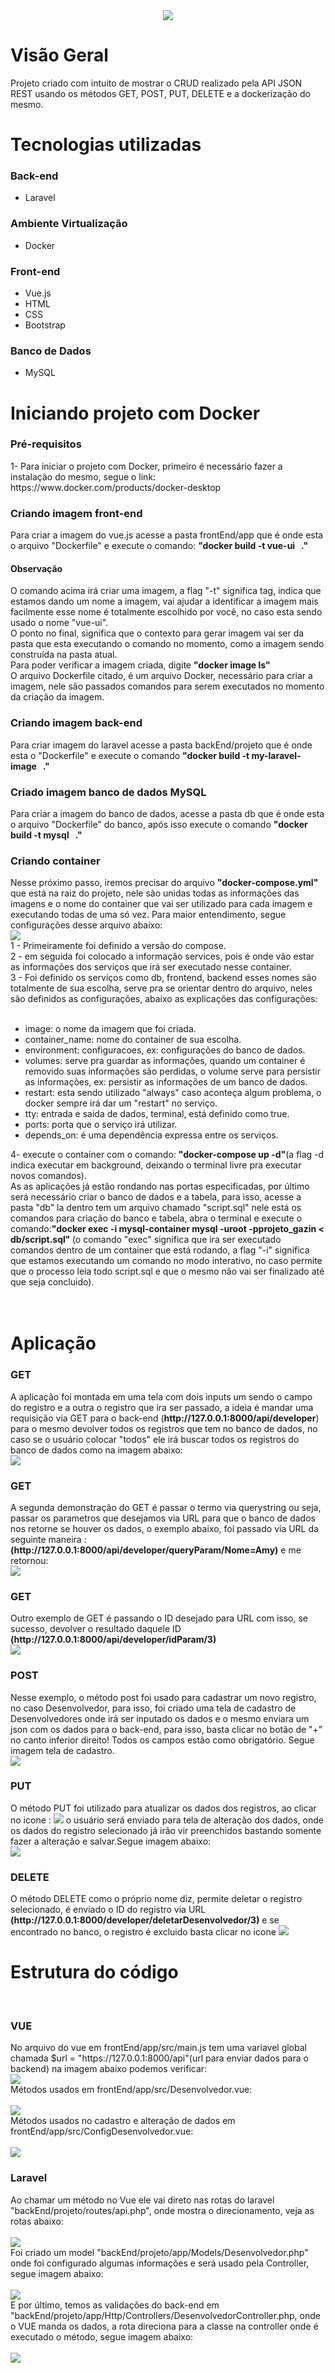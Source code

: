 <div align="center">
  <img src="https://user-images.githubusercontent.com/67711103/132377998-dbeec8de-5af7-4c4f-9870-eb95da44ed33.png"/>
</div>

# Visão Geral

<div>
  Projeto criado com intuito de mostrar o CRUD realizado pela API JSON REST usando os métodos GET, POST, PUT, DELETE e a dockerização do mesmo.
</div>

# Tecnologias utilizadas
<h3>Back-end</h3>
<ul>
  <li>Laravel</li>
</ul>

<h3>Ambiente Virtualização</h3>
<ul>
  <li>Docker</li>
</ul>

<h3>Front-end</h3>
<ul>
  <li>Vue.js</li>
  <li>HTML</li>
  <li>CSS</li>
  <li>Bootstrap</li>
</ul>

<h3>Banco de Dados</h3>
<ul>
  <li>MySQL</li>
</ul>

# Iniciando projeto com Docker
<h3>Pré-requisitos</h3>
<div>1- Para iniciar o projeto com Docker, primeiro é necessário fazer a instalação do mesmo, segue o link: https://www.docker.com/products/docker-desktop</div>

<h3>Criando imagem front-end</h3>
<div> Para criar a imagem do vue.js acesse a pasta frontEnd/app que é onde esta o arquivo "Dockerfile" e execute o comando: <strong>"docker build -t vue-ui &nbsp ."</strong>
  <h4>Observação</h4>
</div>O comando acima irá criar uma imagem, a flag "-t" significa tag, indica que estamos dando um nome a imagem, vai ajudar a identificar a imagem mais facilmente esse nome é totalmente escolhido por você, no caso esta sendo usado o nome "vue-ui".
<div>O ponto no final, significa que o contexto para gerar imagem vai ser da pasta que esta executando o comando no momento, como a imagem sendo construída na pasta atual.</div>
<div> Para poder verificar a imagem criada, digite <strong>"docker image ls"</strong>
<div>O arquivo Dockerfile citado, é um arquivo Docker, necessário para criar a imagem, nele são passados comandos para serem executados no momento da criação da imagem.</div>
  
<h3>Criando imagem back-end</h3>
<div>Para criar imagem do laravel acesse a pasta backEnd/projeto que é onde esta o "Dockerfile" e execute o comando <strong>"docker build -t my-laravel-image &nbsp ."</strong></div>
  
<h3>Criado imagem banco de dados MySQL</h3>
<div>Para criar a imagem do banco de dados, acesse a pasta db que é onde esta o arquivo "Dockerfile" do banco, após isso execute o comando <strong>"docker build -t mysql &nbsp ."</strong></div>
  
<h3>Criando container</h3>
<div>Nesse próximo passo, iremos precisar do arquivo <strong>"docker-compose.yml"</strong> que está na raiz do projeto, nele são unidas todas as informações das imagens e o nome do container que vai ser utilizado para cada imagem e executando todas de uma só vez. Para maior entendimento, segue configurações desse arquivo abaixo:</div>
 
<img src="https://user-images.githubusercontent.com/67711103/132384761-4158dfff-e0c5-4bef-b253-2348be9c731d.png"/>

<div>1 - Primeiramente foi definido a versão do compose.</div>
<div>2 - em seguida foi colocado a informação services, pois é onde vão estar as informações dos serviços que irá ser executado nesse container.</div>
<div>3 - Foi definido os serviços como db, frontend, backend esses nomes são totalmente de sua escolha, serve pra se orientar dentro do arquivo, neles são definidos as configurações, abaixo as explicações das configurações:</div>
  </br>
  <ul>
    <li>image: o nome da imagem que foi criada.</li>
    <li>container_name: nome do container de sua escolha.</li>
    <li>environment: configuracoes, ex: configurações do banco de dados.</li>
    <li>volumes: serve pra guardar as informações, quando um container é removido suas informações são perdidas, o volume serve para persistir as informações, ex: persistir as informações de um banco de dados.</li>
    <li>restart: esta sendo utilizado "always" caso aconteça algum problema, o docker sempre irá dar um "restart" no serviço.</li>
    <li>tty: entrada e saida de dados, terminal, está definido como true.</li>
    <li>ports: porta que o serviço irá utilizar.</li>
    <li>depends_on: é uma dependência expressa entre os serviços.</li>
  </ul>
<div>4- execute o container com o comando: <strong>"docker-compose up -d"</strong>(a flag -d indica executar em background, deixando o terminal livre pra executar novos comandos).</div>
<div>As as aplicações já estão rondando nas portas especificadas, por último será necessário criar o banco de dados e a tabela, para isso, acesse a pasta "db" la dentro tem um arquivo chamado "script.sql" nele está os comandos para criação do banco e tabela, abra o terminal e execute o comando:<strong>"docker exec -i mysql-container mysql -uroot -pprojeto_gazin <span>< db/script.sql</span>" </strong>(o comando "exec" significa que ira ser executado comandos dentro de um container que está rodando, a flag "-i" significa que estamos executando um comando no modo interativo, no caso permite que o processo leia todo script.sql e que o mesmo não vai ser finalizado até que seja concluido).</div>
</br>
</br>
  
# Aplicação
  <h3>GET</h3>
  <div> A aplicação foi montada em uma tela com dois inputs um sendo o campo do registro e a outra o registro que ira ser passado, a ideia é mandar uma requisição via GET para o back-end (<strong>http://127.0.0.1:8000/api/developer</strong>) para o mesmo devolver todos os registros que tem no banco de dados, no caso se o usuário colocar "todos" ele irá buscar todos os registros do banco de dados como na imagem abaixo:
</br>
    <img src="https://user-images.githubusercontent.com/67711103/131956124-4eb17bbe-aca1-4267-aeb6-d95fa5a7e451.png"/>
   <h3>GET</h3>
  <div> A segunda demonstração do GET é passar o termo via querystring ou seja, passar os parametros que desejamos via URL para que o banco de dados nos retorne se houver os dados, o exemplo abaixo, foi passado via URL da seguinte maneira :  <strong>(http://127.0.0.1:8000/api/developer/queryParam/Nome=Amy)</strong> e me retornou:</div>
 <img src="https://user-images.githubusercontent.com/67711103/131956956-e1a55384-c580-47d3-93a6-e6237583ec65.png"/>
    
<h3>GET</h3>
<div> Outro exemplo de GET é passando o ID desejado para URL com isso, se sucesso, devolver o resultado daquele ID <strong>(http://127.0.0.1:8000/api/developer/idParam/3)</strong></div>
<img src="https://user-images.githubusercontent.com/67711103/131957969-f43e43aa-31c4-4ea4-9f10-f61d710e4c76.png"/>
  
<h3>POST</h3>
<div> Nesse exemplo, o método post foi usado para cadastrar um novo registro, no caso Desenvolvedor, para isso, foi criado uma tela de cadastro de Desenvolvedores onde irá ser inputado os dados e o mesmo enviara um json com os dados para o back-end, para isso, basta clicar no botão de "+" no canto inferior direito! Todos os campos estão como obrigatório. Segue imagem tela de cadastro.</div>
<img src="https://user-images.githubusercontent.com/67711103/131959366-d8da727a-b75e-4925-baed-282977e06dc5.png"/>
  
<h3>PUT</h3>
<div> O método PUT foi utilizado para atualizar os dados dos registros, ao clicar no icone : <img src="https://user-images.githubusercontent.com/67711103/131959614-e7ef06b0-0ccd-4ceb-b1a8-39d703fc1c73.png"/> o usuário será enviado para tela de alteração dos dados, onde os dados do registro selecionado já irão vir preenchidos bastando somente fazer a alteração e salvar.Segue imagem abaixo:</div>
 <img src="https://user-images.githubusercontent.com/67711103/131959861-77c9bf44-2811-437b-8fe1-3d55e0df50f5.png"/>
  
  <h3>DELETE</h3>
  <div> O método DELETE como o próprio nome diz, permite deletar o registro selecionado, é enviado o ID do registro via URL <strong>(http://127.0.0.1:8000/developer/deletarDesenvolvedor/3)</strong> e se encontrado no banco, o registro é excluido basta clicar no icone <img src="https://user-images.githubusercontent.com/67711103/131996156-86440b72-4e35-46f1-aaf4-37b7a3538dc1.png"/></div>
 
# Estrutura do código
</br>
<h3>VUE</h3>
<div>No arquivo do vue em frontEnd/app/src/main.js tem uma variavel global chamada $url = "https://127.0.0.1:8000/api"(url para enviar dados para o backend) na imagem abaixo podemos verificar:</div>
<img src="https://user-images.githubusercontent.com/67711103/132397061-bced1b6c-2026-4ed2-8a49-e9cbce3a6683.png"/>
</br>
<div>Métodos usados em frontEnd/app/src/Desenvolvedor.vue:</div>
</br>
<img src="https://user-images.githubusercontent.com/67711103/132400654-de640c9f-eb07-4a53-a184-808b709d2207.png"/>
</br>
<div>Métodos usados no cadastro e alteração de dados em frontEnd/app/src/ConfigDesenvolvedor.vue:</div>
</br>
<img src="https://user-images.githubusercontent.com/67711103/132401045-4d009724-081e-47be-aa7c-39d4a3d58e71.png"/>
</br>
<h3>Laravel</h3>
<div>Ao chamar um método no Vue ele vai direto nas rotas do laravel "backEnd/projeto/routes/api.php", onde mostra o direcionamento, veja as rotas abaixo:</div>
</br>
<img src="https://user-images.githubusercontent.com/67711103/132401414-46bfd763-6924-4566-9ca8-f18895260a21.png"/>
</br>
<div>Foi criado um model "backEnd/projeto/app/Models/Desenvolvedor.php" onde foi configurado algumas informações e será usado pela Controller, segue imagem abaixo:</div>
</br>
<img src="https://user-images.githubusercontent.com/67711103/132402096-6e033b1b-253a-4cde-a2c3-5186b7e6aae6.png"/>
</br>
<div>E por último, temos as validações do back-end em "backEnd/projeto/app/Http/Controllers/DesenvolvedorController.php, onde o VUE manda os dados, a rota direciona para a classe na controller onde é executado o método, segue imagem abaixo:</div>
</br>
<img src="https://user-images.githubusercontent.com/67711103/132402799-ce66ad49-d375-4635-9dd1-36be3d6bd77a.png"/>


  

 


